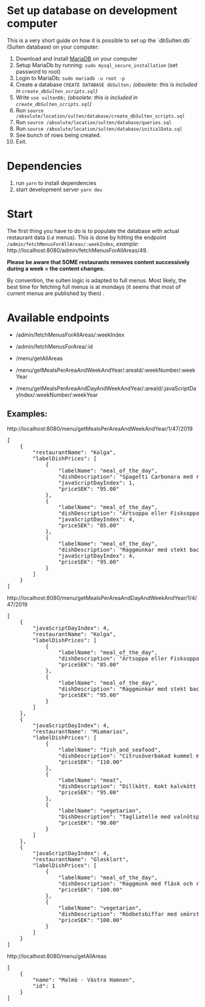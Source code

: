 # Set up database on development computer

This is a very short guide on how it is possible to set up the ´dbSulten.db´ (Sulten database) on your computer:

1. Download and install [MariaDB](https://mariadb.org/download/) on your computer
1. Setup MariaDb by running: `sudo mysql_secure_installation` (set password to root)
1. Login to MariaDb: `sudo mariadb -u root -p`
1. Create a database `CREATE DATABASE dbSulten;` _(obsolete: this is included in `create_dbSulten_scripts.sql`)_
1. Write `use sultenDb;` _(obsolete: this is included in `create_dbSulten_scripts.sql`)_
1. Run `source /absolute/location/sulten/database/create_dbSulten_scripts.sql`
1. Run `source /absolute/location/sulten/database/queries.sql`
1. Run `source /absolute/location/sulten/database/initialData.sql`
1. See bunch of rows being created.
1. Exit.

# Dependencies

1. run `yarn` to install dependencies
1. start development server `yarn dev`

# Start
The first thing you have to do is to populate the database with actual restaurant data (_i.e_ menus). This is done by hitting the endpoint `/admin/fetchMenusForAllAreas/:weekIndex`, _example:_  http://localhost:8080/admin/fetchMenusForAllAreas/49.

**Please be aware that SOME restaurants removes content successively during a week = the content changes.**

By convention, the sulten logic is adapted to full menus. Most likely, the best time for fetching full menus is at mondays (it seems that most of current menus are published by then) .

# Available endpoints

- /admin/fetchMenusForAllAreas/:weekIndex
- /admin/fetchMenusForArea/:id

- /menu/getAllAreas
- /menu/getMealsPerAreaAndWeekAndYear/:areaId/:weekNumber/:weekYear
- /menu/getMealsPerAreaAndDayAndWeekAndYear/:areaId/:javaScriptDayIndex/:weekNumber/:weekYear

## Examples:

http://localhost:8080/menu/getMealsPerAreaAndWeekAndYear/1/47/2019

<pre>[
    {
        "restaurantName": "Kolga",
        "labelDishPrices": [
            {
                "labelName": "meal_of_the_day",
                "dishDescription": "Spagetti Carbonara med riven ost",
                "javaScriptDayIndex": 1,
                "priceSEK": "95.00"
            },
            {
                "labelName": "meal_of_the_day",
                "dishDescription": "Ärtsoppa eller Fisksoppa, pannkakor med sylt och grädde",
                "javaScriptDayIndex": 4,
                "priceSEK": "85.00"
            },
            {
                "labelName": "meal_of_the_day",
                "dishDescription": "Raggmunkar med stekt bacon och lingon",
                "javaScriptDayIndex": 4,
                "priceSEK": "95.00"
            }
        ]
    }
]</pre>

http://localhost:8080/menu/getMealsPerAreaAndDayAndWeekAndYear/1/4/47/2019

<pre>[
    {
        "javaScriptDayIndex": 4,
        "restaurantName": "Kolga",
        "labelDishPrices": [
            {
                "labelName": "meal_of_the_day",
                "dishDescription": "Ärtsoppa eller Fisksoppa, pannkakor med sylt och grädde",
                "priceSEK": "85.00"
            },
            {
                "labelName": "meal_of_the_day",
                "dishDescription": "Raggmunkar med stekt bacon och lingon",
                "priceSEK": "95.00"
            }
        ]
    },
    {
        "javaScriptDayIndex": 4,
        "restaurantName": "Miamarias",
        "labelDishPrices": [
            {
                "labelName": "fish_and_seafood",
                "dishDescription": "Citrusöverbakad kummel med soja- och ingefärssmör, savojkål.",
                "priceSEK": "110.00"
            },
            {
                "labelName": "meat",
                "dishDescription": "Dillkött. Kokt kalvkött i sötsyrlig dillsås, picklad morot, kokt potatis och pepparrotskräm.",
                "priceSEK": "95.00"
            },
            {
                "labelName": "vegetarian",
                "DishDescription": "Tagliatelle med valnötspesto, mozzarella och rostad tomat.",
                "priceSEK": "90.00"
            }
        ]
    },
    {
        "javaScriptDayIndex": 4,
        "restaurantName": "Glasklart",
        "labelDishPrices": [
            {
                "labelName": "meal_of_the_day",
                "dishDescription": "Raggmunk med fläsk och rårörda lingon alt. Bruna bönor med fläsk",
                "priceSEK": "100.00"
            },
            {
                "labelName": "vegetarian",
                "dishDescription": "Rödbetsbiffar med smörstekt savoykål, rostad potatis och fetaostcreme",
                "priceSEK": "100.00"
            }
        ]
    }
]</pre>

http://localhost:8080/menu/getAllAreas

<pre>[
    {
        "name": "Malmö - Västra Hamnen",
        "id": 1
    }
]</pre>
